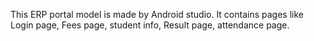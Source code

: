 This ERP portal model is made by Android studio. It contains pages like Login page, Fees page, student info, Result page, attendance page.
